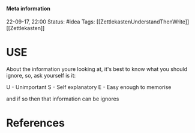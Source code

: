 #### Meta information
22-09-17, 22:00
Status: #idea
Tags: [[ZettlekastenUnderstandThenWrite]] [[Zettlekasten]]





# USE

About the information youre looking at, it's best to know what you should ignore, so, ask yourself is it:

U - Unimportant
S - Self explanatory
E - Easy enough to memorise

and if so then that information can be ignores






# References
